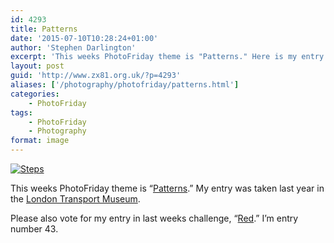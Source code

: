 ```yaml
---
id: 4293
title: Patterns
date: '2015-07-10T10:28:24+01:00'
author: 'Stephen Darlington'
excerpt: 'This weeks PhotoFriday theme is "Patterns." Here is my entry.'
layout: post
guid: 'http://www.zx81.org.uk/?p=4293'
aliases: ['/photography/photofriday/patterns.html']
categories:
    - PhotoFriday
tags:
    - PhotoFriday
    - Photography
format: image
---
```


[![Steps](https://i0.wp.com/farm4.staticflickr.com/3790/10797626434_3fbd75c6f9.jpg?resize=500%2C500&ssl=1)](https://www.flickr.com/photos/stephendarlington/10797626434/ "Steps")<script async="" charset="utf-8" src="//embedr.flickr.com/assets/client-code.js"></script>

This weeks PhotoFriday theme is “[Patterns](http://www.photofriday.com/challenge.php?id=1519).” My entry was taken last year in the [London Transport Museum](http://www.ltmuseum.co.uk/).

Please also vote for my entry in last weeks challenge, “[Red](http://www.photofriday.com/linkviewer.php?id=1517).” I’m entry number 43.